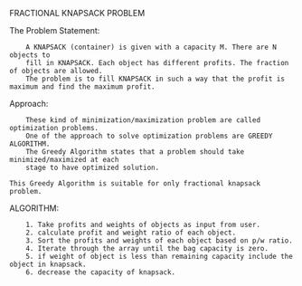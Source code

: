 FRACTIONAL KNAPSACK PROBLEM

   The Problem Statement:

        A KNAPSACK (container) is given with a capacity M. There are N objects to
        fill in KNAPSACK. Each object has different profits. The fraction of objects are allowed. 
        The problem is to fill KNAPSACK in such a way that the profit is maximum and find the maximum profit.
    

   Approach:
        
        These kind of minimization/maximization problem are called optimization problems.
        One of the approach to solve optimization problems are GREEDY ALGORITHM.
        The Greedy Algorithm states that a problem should take minimized/maximized at each 
        stage to have optimized solution.
    
    This Greedy Algorithm is suitable for only fractional knapsack problem.


   ALGORITHM:

        1. Take profits and weights of objects as input from user.
        2. calculate profit and weight ratio of each object.
        3. Sort the profits and weights of each object based on p/w ratio.
        4. Iterate through the array until the bag capacity is zero.
        5. if weight of object is less than remaining capacity include the object in knapsack.
        6. decrease the capacity of knapsack.
        
 
